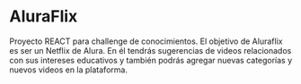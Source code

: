 # AluraFlix
Proyecto REACT para challenge de conocimientos.
El objetivo de Aluraflix es ser un Netflix de Alura. En él tendrás sugerencias de videos relacionados con sus intereses educativos y también podrás agregar nuevas categorías y nuevos videos en la plataforma.